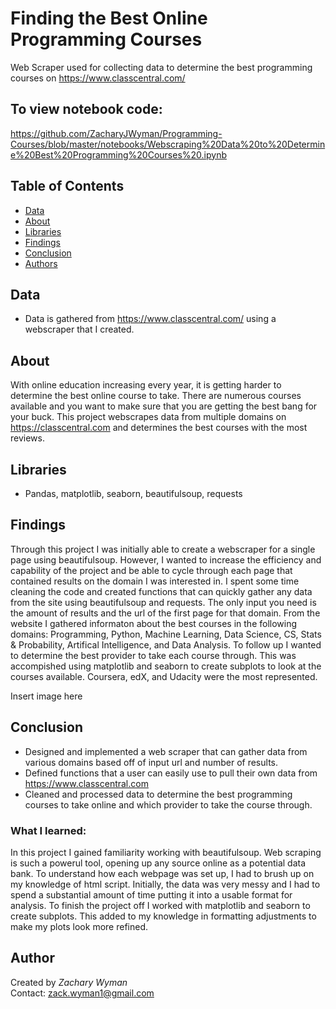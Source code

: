 # Finding the Best Online Programming Courses
Web Scraper used for collecting data to determine the best programming courses on https://www.classcentral.com/

## To view notebook code:
https://github.com/ZacharyJWyman/Programming-Courses/blob/master/notebooks/Webscraping%20Data%20to%20Determine%20Best%20Programming%20Courses%20.ipynb
  
## Table of Contents
* [Data](#Data)
* [About](#About)
* [Libraries](#Libraries)
* [Findings](#Findings)
* [Conclusion](#Conclusion)
* [Authors](#Authors)

## Data
* Data is gathered from https://www.classcentral.com/ using a webscraper that I created.

## About
With online education increasing every year, it is getting harder to determine the best online course to take. There are numerous courses available and you  want to make sure that you are getting the best bang for your buck. This project webscrapes data from multiple domains on https://classcentral.com and determines the best courses with the most reviews. 

## Libraries
* Pandas, matplotlib, seaborn, beautifulsoup, requests

## Findings
Through this project I was initially able to create a webscraper for a single page using beautifulsoup. However, I wanted to increase the efficiency and capability of the project and be able to cycle through each page that contained results on the domain I was interested in. I spent some time cleaning the code and created functions that can quickly gather any data from the site using beautifulsoup and requests. The only input you need is the amount of results and the url of the first page for that domain. From the website I gathered informaton about the best courses in the following domains: Programming, Python, Machine Learning, Data Science, CS, Stats & Probability, Artifical Intelligence, and Data Analysis. To follow up I wanted to determine the best provider to take each course through. This was accompished using matplotlib and seaborn to create subplots to look at the courses available. Coursera, edX, and Udacity were the most represented. 

Insert image here


## Conclusion
* Designed and implemented a web scraper that can gather data from various domains based off of input url and number of results.  
* Defined functions that a user can easily use to pull their own data from https://www.classcentral.com  
* Cleaned and processed data to determine the best programming courses to take online and which provider to take the course through. 

### What I learned:
In this project I gained familiarity working with beautifulsoup. Web scraping is such a powerul tool, opening up any source online as a potential data bank. To understand how each webpage was set up, I had to brush up on my knowledge of html script. Initially, the data was very messy and I had to spend a substantial amount of time putting it into a usable format for analysis. To finish the project off I worked with matplotlib and seaborn to create subplots. This added to my knowledge in formatting adjustments to make my plots look more refined. 

## Author
Created by *Zachary Wyman*  
Contact: zack.wyman1@gmail.com   
